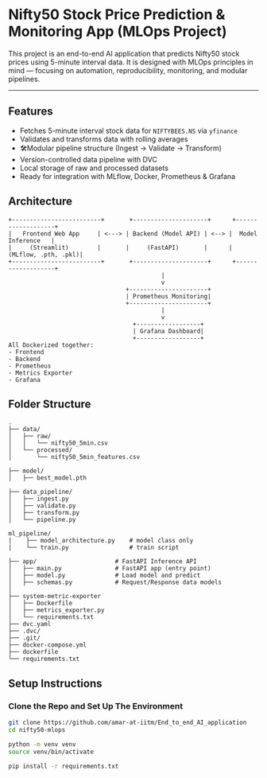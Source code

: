 # Nifty50 Stock Price Prediction & Monitoring App (MLOps Project)

This project is an end-to-end AI application that predicts Nifty50 stock prices using 5-minute interval data. It is designed with MLOps principles in mind — focusing on automation, reproducibility, monitoring, and modular pipelines.

---

## Features
- Fetches 5-minute interval stock data for `NIFTYBEES.NS` via `yfinance`
- Validates and transforms data with rolling averages
- 🛠Modular pipeline structure (Ingest → Validate → Transform)
- Version-controlled data pipeline with DVC
- Local storage of raw and processed datasets
- Ready for integration with MLflow, Docker, Prometheus & Grafana


## Architecture 
```
+-------------------------+       +---------------------+      +-------------------+
|   Frontend Web App     | <---> | Backend (Model API) | <--> |  Model Inference   |
|     (Streamlit)        |       |     (FastAPI)       |      |(MLflow, .pth, .pkl)|
+-------------------------+       +---------------------+      +-------------------+
                                           |
                                           v
                                 +----------------------+
                                 | Prometheus Monitoring|
                                 +----------------------+
                                           |
                                           v
                                   +------------------+
                                   | Grafana Dashboard|
                                   +------------------+  
All Dockerized together:
- Frontend
- Backend
- Prometheus
- Metrics Exporter
- Grafana

```


## Folder Structure
```
.
├── data/
│   ├── raw/
│   │   └── nifty50_5min.csv
│   └── processed/
│       └── nifty50_5min_features.csv

├── model/                      
│   ├── best_model.pth

├── data_pipeline/
│   ├── ingest.py
│   ├── validate.py
│   ├── transform.py
│   └── pipeline.py

ml_pipeline/
|    ├── model_architecture.py    # model class only
|    └── train.py                 # train script

├── app/                      # FastAPI Inference API
│   ├── main.py               # FastAPI app (entry point)
│   ├── model.py              # Load model and predict
│   ├── schemas.py            # Request/Response data models
│
├── system-metric-exporter
│   ├── Dockerfile
│   ├── metrics_exporter.py
│   └── requirements.txt
├── dvc.yaml
├── .dvc/
├── .git/
├── docker-compose.yml
├── dockerfile
└── requirements.txt
```


## Setup Instructions

### Clone the Repo and Set Up The Environment

```bash
git clone https://github.com/amar-at-iitm/End_to_end_AI_application
cd nifty50-mlops
```
````bash
python -m venv venv
source venv/bin/activate
````
```bash
pip install -r requirements.txt
```
